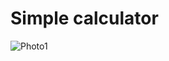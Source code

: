 # Simple calculator

![Photo1](https://github.com/Avdieienko/-Hohol--Detector/blob/main/Screenshot_1.png?raw=true) 
